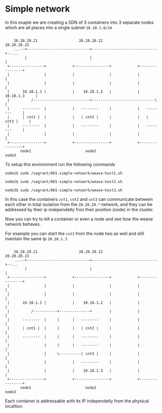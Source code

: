 # Simple network

In this exaple we are creating a SDN of 3 containers into 3 separate nodes which
are all places into a single subnet `10.10.1.0/24`


```

    20.20.20.21                   20.20.20.22                   20.20.20.23
    ...--+-----------------------------+------------------------------+--...
         |                             |                              | 
 +----------------+            +----------------+            +----------------+
 |                |            |                |            |                |
 |                |            |                |            |                |
 |      10.10.1.1 |            |    10.10.1.2   |            |  10.10.1.3     |
 |          /--------------------------+-----------------------------\        |
 |      --------  |            |   --------     |            |   --------     |
 |      | cnt1 |  |            |   | cnt2 |     |            |   | cnt3 |     |
 |      --------  |            |   --------     |            |   --------     |
 |                |            |                |            |                |
 +----------------+            +----------------+            +----------------+
       node1                         node2                         node3

```

To setup this environment run the following commands

    node1$ sudo /vagrant/001-simple-network/weave-host1.sh
    
    node2$ sudo /vagrant/001-simple-network/weave-host2.sh
    
    node3$ sudo /vagrant/001-simple-network/weave-host3.sh

In this case the containers `cnt1`, `cnt2` and `cnt3` can communicate between each other
in total isolation from the `20.20.20.*` network, and they can be addressed by their
ip independetly fron their position (node) in the cluster.

Now you can try to kill a container or even a node and see how the weave network behaves.

For example you can start the `cnt3` from the node two as well and still maintain
the same ip `10.10.1.3`

```

    20.20.20.21                   20.20.20.22                   20.20.20.23
    ...--+-----------------------------+------------------------------+--...
         |                             |                              | 
 +----------------+            +----------------+            +----------------+
 |                |            |                |            |                |
 |                |            |                |            |                |
 |      10.10.1.1 |            |    10.10.1.2   |            |                |
 |          /-----------+--------------+        |            |                |
 |      --------  |     |      |   --------     |            |                |
 |      | cnt1 |  |     |      |   | cnt2 |     |            |                |
 |      --------  |     |      |   --------     |            |                |
 |                |     |      |   --------     |            |                |
 |                |     \----------| cnt3 |     |            |                |
 |                |            |   --------     |            |                |
 |                |            |    10.10.1.3   |            |                |
 +----------------+            +----------------+            +----------------+
       node1                         node2                         node3

```

Each container is addressable with its IP independetly from the physical localtion.

